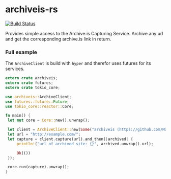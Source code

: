 # archiveis-rs
[![Build Status](https://travis-ci.com/MattsSe/archiveis-rs.svg?branch=master)](https://travis-ci.com/MattsSe/archiveis-rs)

Provides simple access to the Archive.is Capturing Service.
Archive any url and get the corresponding archive.is link in return.

### Full example
The `ArchiveClient` is build with `hyper` and therefor uses futures for its services.

```rust
extern crate archiveis;
extern crate futures;
extern crate tokio_core;

use archiveis::ArchiveClient;
use futures::future::Future;
use tokio_core::reactor::Core;

fn main() {
 let mut core = Core::new().unwrap();

 let client = ArchiveClient::new(Some("archiveis (https://github.com/MattsSe/archiveis-rs)"));
 let url = "http://example.com/";
 let capture = client.capture(url).and_then(|archived| {
     println!("url of archived site: {}", archived.unwrap().url);

     Ok(())
 });

 core.run(capture).unwrap();
}